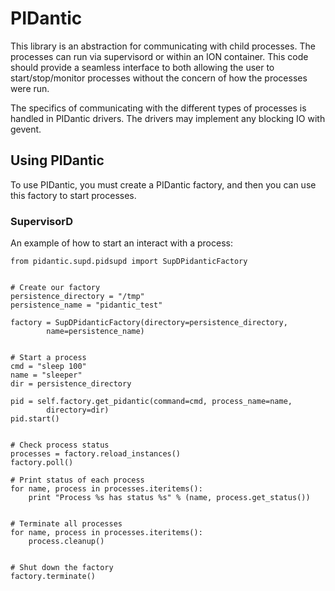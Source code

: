PIDantic
========

This library is an abstraction for communicating with child processes.
The processes can run via supervisord or within an ION 
container.  This code should provide a seamless interface to both
allowing the user to start/stop/monitor processes without the concern
of how the processes were run.

The specifics of communicating with the different types of processes
is handled in PIDantic drivers.  The drivers may implement any blocking
IO with gevent.

Using PIDantic
--------------

To use PIDantic, you must create a PIDantic factory, and then you can 
use this factory to start processes.

### SupervisorD

An example of how to start an interact with a process:

    from pidantic.supd.pidsupd import SupDPidanticFactory


    # Create our factory
    persistence_directory = "/tmp"
    persistence_name = "pidantic_test"

    factory = SupDPidanticFactory(directory=persistence_directory, 
            name=persistence_name)


    # Start a process
    cmd = "sleep 100"
    name = "sleeper"
    dir = persistence_directory

    pid = self.factory.get_pidantic(command=cmd, process_name=name,
            directory=dir)
    pid.start()

    
    # Check process status
    processes = factory.reload_instances()
    factory.poll()

    # Print status of each process
    for name, process in processes.iteritems():
        print "Process %s has status %s" % (name, process.get_status())


    # Terminate all processes
    for name, process in processes.iteritems():
        process.cleanup()

    
    # Shut down the factory
    factory.terminate()

